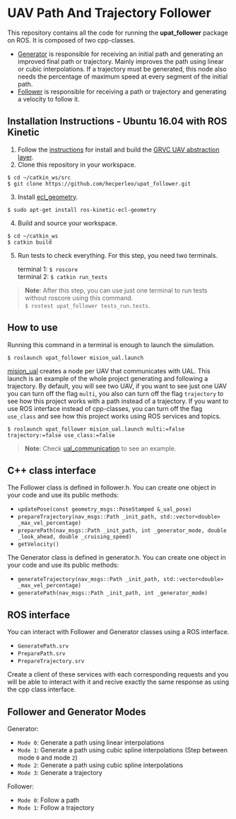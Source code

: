 # UAV Path And Trajectory Follower

This repository contains all the code for running the **upat_follower** package on ROS. It is composed of two cpp-classes.

- [Generator](https://github.com/hecperleo/upat_follower/blob/master/src/generator.cpp) is responsible for receiving an initial path and generating an improved final path or trajectory. Mainly improves the path using linear or cubic interpolations. If a trajectory must be generated, this node also needs the percentage of maximum speed at every segment of the initial path.
- [Follower](https://github.com/hecperleo/upat_follower/blob/master/src/follower.cpp) is responsible for receiving a path or trajectory and generating a velocity to follow it.

## Installation Instructions - Ubuntu 16.04 with ROS Kinetic

1. Follow the [instructions](https://github.com/grvcTeam/grvc-ual/wiki/How-to-build-and-install-grvc-ual) for install and build the [GRVC UAV abstraction layer](https://github.com/grvcTeam/grvc-ual).
2. Clone this repository in your workspace.
```
$ cd ~/catkin_ws/src
$ git clone https://github.com/hecperleo/upat_follower.git
```
3. Install [ecl_geometry](http://wiki.ros.org/ecl_geometry).
```
$ sudo apt-get install ros-kinetic-ecl-geometry
```
4. Build and source your workspace.
```
$ cd ~/catkin_ws
$ catkin build
```
5. Run tests to check everything. For this step, you need two terminals.

    terminal 1: `$ roscore`  
terminal 2: `$ catkin run_tests`

> **Note**: After this step, you can use just one terminal to run tests without roscore using this command.    
>`$ rostest upat_follower tests_run.tests`.


## How to use

Running this command in a terminal is enough to launch the simulation.

```
$ roslaunch upat_follower mision_ual.launch
```

[mision_ual](https://github.com/hecperleo/upat_follower/blob/master/launch/mision_ual.launch) creates a node per UAV that communicates with UAL. This launch is an example of the whole project generating and following a trajectory. 
By default, you will see two UAV, if you want to see just one UAV you can turn off the flag `multi`, you also can turn off the flag `trajectory` to see how this project works with a path instead of a trajectory. If you want to use ROS interface instead of cpp-classes, you can turn off the flag `use_class` and see how this project works using ROS services and topics.

```
$ roslaunch upat_follower mision_ual.launch multi:=false trajectory:=false use_class:=false
```

> **Note**: Check [ual_communication](https://github.com/hecperleo/upat_follower/blob/master/src/ual_communication.cpp) to see an example.

## C++ class interface

The Follower class is defined in follower.h. You can create one object in your code and use its public methods:

- `updatePose(const geometry_msgs::PoseStamped &_ual_pose)`
- `prepareTrajectory(nav_msgs::Path _init_path, std::vector<double> _max_vel_percentage)`
- `preparePath(nav_msgs::Path _init_path, int _generator_mode, double _look_ahead, double _cruising_speed)`
- `getVelocity()`

The Generator class is defined in generator.h. You can create one object in your code and use its public methods:

- `generateTrajectory(nav_msgs::Path _init_path, std::vector<double> _max_vel_percentage)`
- `generatePath(nav_msgs::Path _init_path, int _generator_mode)`


## ROS interface

You can interact with Follower and Generator classes using a ROS interface. 

- `GeneratePath.srv`
- `PreparePath.srv`
- `PrepareTrajectory.srv`

Create a client of these services with each corresponding requests and you will be able to interact with it and recive exactly the same response as using the cpp class interface.

## Follower and Generator Modes

Generator:

- `Mode 0`: Generate a path using linear interpolations
- `Mode 1`: Generate a path using cubic spline interpolations (Step between mode `0` and mode `2`)
- `Mode 2`: Generate a path using cubic spline interpolations
- `Mode 3`: Generate a trajectory

Follower:

- `Mode 0`: Follow a path
- `Mode 1`: Follow a trajectory